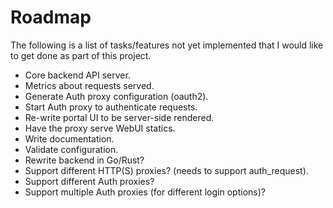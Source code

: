 Roadmap
=======
The following is a list of tasks/features not yet implemented
that I would like to get done as part of this project.


  * Core backend API server.
  * Metrics about requests served.
  * Generate Auth proxy configuration (oauth2).
  * Start Auth proxy to authenticate requests.
  * Re-write portal UI to be server-side rendered.
  * Have the proxy serve WebUI statics.
  * Write documentation.
  * Validate configuration.
  * Rewrite backend in Go/Rust?
  * Support different HTTP(S) proxies? (needs to support auth_request).
  * Support different Auth proxies?
  * Support multiple Auth proxies (for different login options)?
